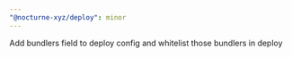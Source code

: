 ```yaml
---
"@nocturne-xyz/deploy": minor
---
```


Add bundlers field to deploy config and whitelist those bundlers in deploy
